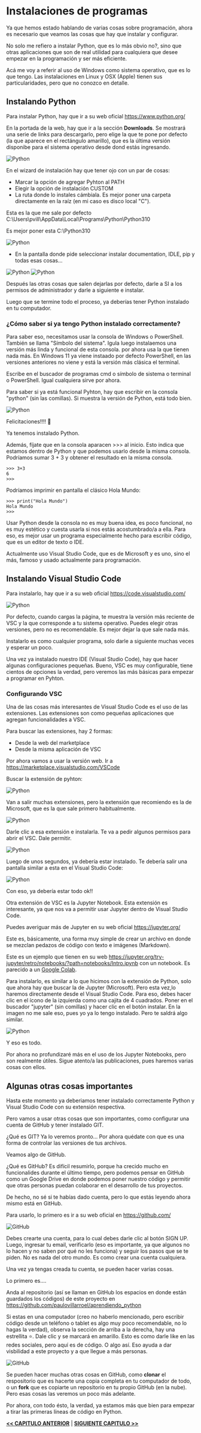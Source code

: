 # Instalaciones de programas

Ya que hemos estado hablando de varias cosas sobre programación, ahora es necesario que veamos las cosas que hay que instalar y configurar.

No solo me refiero a instalar Python, que es lo más obvio no?, sino que otras aplicaciones que son de real utilidad para cualquiera que desee empezar en la programación y ser más eficiente.

Acá me voy a referir al uso de Windows como sistema operativo, que es lo que tengo. Las instalaciones en Linux y OSX (Apple) tienen sus particularidades, pero que no conozco en detalle.


## Instalando Python

Para instalar Python, hay que ir a su web oficial https://www.python.org/ 

En la portada de la web, hay que ir a la sección **Downloads**. Se mostrará una serie de links para descargarlo, pero elige la que te pone por defecto (la que aparece en el rectángulo amarillo), que es la última versión disponibe para el sistema operativo desde dond estás ingresando.

<img src="../img/download_python.png" alt="Python" title="Descargando Python" />

En el wizard de instalación hay que tener ojo con un par de cosas:

- Marcar la opción de agregar Pyhton al PATH
- Elegir la opción de instalación CUSTOM
- La ruta donde lo instales cámbiala. Es mejor poner una carpeta directamente en la raíz (en mi caso es disco local "C").

Esta es la que me sale por defecto C:\Users\pvill\AppData\Local\Programs\Python\Python310  

Es mejor poner esta C:\Python310

<img src="../img/install_python1.png" alt="Python" title="Descargando Python" />

- En la pantalla donde pide seleccionar instalar documentation, IDLE, pip y todas esas cosas...

<img src="../img/install_python2.png" alt="Python" title="Descargando Python" />

<img src="../img/install_python3.png" alt="Python" title="Descargando Python" />

Después las otras cosas que salen dejarlas por defecto, darle a SI a los permisos de administrador y darle a siguiente e instalar.

Luego que se termine todo el proceso, ya deberías tener Python instalado en tu computador.


### ¿Cómo saber si ya tengo Python instalado correctamente?

Para saber eso, necesitamos usar la consola de Windows o PowerShell. También se llama "Símbolo del sistema". Igula luego instalaemos una versión más linda y funcional de esta consola. por ahora usa la que tienen nada más. En Windows 11 ya viene instaado por defecto PowerShell, en las versiones anteriores no viene y está la versión más clásica el terminal. 

Escribe en el buscador de programas cmd o símbolo de sistema o terminal o PowerShell. Igual cualquiera sirve por ahora.

Para saber si ya está funcional Pyhton, hay que escribir en la consola "python" (sin las comillas). Si muestra la versión de Python, está todo bien.

<img src="../img/terminal_install.png" alt="Python" title="Instalando Python" />

Felicitaciones!!!! 🥳

Ya tenemos instalado Python.

Además, fíjate que en la consola aparacen >>> al inicio. Esto indica que estamos dentro de Python y que podemos usarlo desde la misma consola.
Podríamos sumar 3 + 3 y obtener el resultado en la misma consola.
```
>>> 3+3
6
>>>
```

Podríamos imprimir en pantalla el clásico Hola Mundo:
```
>>> print("Hola Mundo")
Hola Mundo
>>>
```

Usar Python desde la consola no es muy buena idea, es poco funcional, no es muy estético y cuesta usarla si nos estás acostumbrado/a a ella.
Para eso, es mejor usar un programa especialmente hecho para escribir código, que es un editor de texto o IDE. 

Actualmente uso Visual Studio Code, que es de Microsoft y es uno, sino el más, famoso y usado actualmente para programación. 


## Instalando Visual Studio Code

Para instalarlo, hay que ir a su web oficial https://code.visualstudio.com/

<img src="../img/install_vsc.png" alt="Python" title="Instalando Visual Studio Code" />

Por defecto, cuando cargas la página, te muestra la versión más reciente de VSC y la que corresponde a tu sistema operativo.
Puedes elegir otras versiones, pero no es recomendable. Es mejor dejar la que sale nada más.

Instalarlo es como cualquier programa, solo darle a siguiente muchas veces y esperar un poco.

Una vez ya instalado nuestro IDE (Visual Studio Code), hay que hacer algunas configuraciones pequeñas. Bueno, VSC es muy configurable, tiene cientos de opciones la verdad, pero veremos las más básicas para empezar a programar en Pyhton.


### Configurando VSC

Una de las cosas más interesantes de Visual Studio Code es el uso de las extensiones. Las extensiones son como pequeñas aplicaciones que agregan funcionalidades a VSC. 

Para buscar las extensiones, hay 2 formas:
- Desde la web del marketplace
- Desde la misma aplicación de VSC

Por ahora vamos a usar la versión web. 
Ir a https://marketplace.visualstudio.com/VSCode 

Buscar la extensión de pyhton:

<img src="../img/extension_python1.png" alt="Python" title="Instalando extension Python VSC" />

Van a salir muchas extensiones, pero la extensión que recomiendo es la de Microsoft, que es la que sale primero habitualmente.

<img src="../img/extension_python2.png" alt="Python" title="Instalando extension Python VSC" />

Darle clic a esa extensión e instalarla. 
Te va a pedir algunos permisos para abrir el VSC. Dale permitir.

<img src="../img/extension_python3.png" alt="Python" title="Instalando extension Python VSC" />

Luego de unos segundos, ya debería estar instalado.
Te debería salir una pantalla similar a esta en el Visual Studio Code:

<img src="../img/extension_python4.png" alt="Python" title="Instalando extension Python VSC" />

Con eso, ya debería estar todo ok!!


Otra extensión de VSC es la Jupyter Notebook.
Esta extensión es interesante, ya que nos va a permitir usar Jupyter dentro de Visual Studio Code. 

Puedes averiguar más de Jupyter en su web oficial https://jupyter.org/

Este es, básicamente, una forma muy simple de crear un archivo en donde se mezclan pedazos de código con texto e imágenes (Markdown). 

Este es un ejemplo que tienen en su web https://jupyter.org/try-jupyter/retro/notebooks/?path=notebooks/Intro.ipynb con un notebook.
Es parecido a un [Google Colab](https://colab.research.google.com/).

Para instalarlo, es similar a lo que hicimos con la extensión de Python, solo que ahora hay que buscar la de Jupyter (Microsoft).
Pero esta vez,lo haremos directamente desde el Visual Studio Code. Para eso, debes hacer clic en el ícono de la izquierda como una cajita de 4 cuadrados. Poner en el buscador "jupyter" (sin comillas) y hacer clic en el botón instalar. En la imagen no me sale eso, pues yo ya lo tengo instalado. Pero te saldrá algo similar.

<img src="../img/jupyter_extension.png" alt="Python" title="Instalando extension Jupyter VSC" />

Y eso es todo.

Por ahora no profundizaré más en el uso de los Jupyter Notebooks, pero son realmente útiles. Sigue atento/a las publicaciones, pues haremos varias cosas con ellos. 


## Algunas otras cosas importantes

Hasta este momento ya deberiamos tener instalado correctamente Python y Visual Studio Code con su extensión respectiva.

Pero vamos a usar otras cosas que son importantes, como configurar una cuenta de GitHub y tener instalado GIT.

¿Qué es GIT?
Ya lo veremos pronto...
Por ahora quédate con que es una forma de controlar las versiones de tus archivos.

Veamos algo de GitHub.

¿Qué es GitHub?
Es difícil resumirlo, porque ha crecido mucho en funcionalides durante el último tiempo, pero podemos pensar en GitHub como un Google Drive en donde podemos poner nuestro código y permitir que otras personas puedan colaborar en el desarrollo de tus proyectos.

De hecho, no sé si te habías dado cuenta, pero lo que estás leyendo ahora mismo está en GitHub.

Para usarlo, lo primero es ir a su web oficial en https://github.com/ 

<img src="../img/github.png" alt="GitHub" title="Configurando GitHub" />

Debes crearte una cuenta, para lo cual debes darle clic al botón SIGN UP.
Luego, ingresar tu email, verificarlo (eso es importante, ya que algunos no lo hacen y no saben por qué no les funciona) y seguir los pasos que se te piden. No es nada del otro mundo. Es como crear una cuenta cualquiera.

Una vez ya tengas creada tu cuenta, se pueden hacer varias cosas.

Lo primero es....

Anda al repositorio (así se llaman en GitHub los espacios en donde están guardados los códigos) de este proyecto en https://github.com/paulovillarroel/aprendiendo_python

Si estas en una computador (creo no haberlo mencionado, pero escribir código desde un teléfono o tablet es algo muy poco recomendable, no lo hagas la verdad), observa la sección de arriba a la derecha, hay una estrellita ⭐. Dale clic y se marcará en amarillo. Esto es como darle like en las redes sociales, pero aquí es de código. O algo así. Eso ayuda a dar visbilidad a este proyecto y a que llegue a más personas. 

<img src="../img/aprendiendo_github.png" alt="GitHub" title="Configurando GitHub" />


Se pueden hacer muchas otras cosas en GitHub, como **clonar** el respositorio que es hacerte una copia completa en tu computador de todo, o un **fork** que es copiarte un repositorio en tu propio GitHub (en la nube). Pero esas cosas las veremos un poco más adelante.


Por ahora, con todo ésto, la verdad, ya estamos más que bien para empezar a tirar las primeras líneas de código en Python.


[**<< CAPITULO ANTERIOR**](https://github.com/paulovillarroel/aprendiendo_python/blob/main/02_que_es_python/02_que_es_python.md) | [**SIGUIENTE CAPITULO >>**](https://github.com/paulovillarroel/aprendiendo_python/blob/main/04_usando_la_consola/04_usando_la_consola.md)